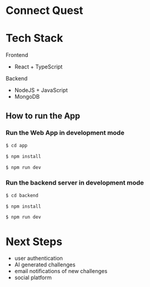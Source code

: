 # Connect Quest

# Tech Stack
Frontend
- React + TypeScript

Backend
- NodeJS + JavaScript
- MongoDB

## How to run the App

### Run the Web App in development mode
``` bash
$ cd app

$ npm install

$ npm run dev
```

### Run the backend server in development mode
``` bash
$ cd backend

$ npm install

$ npm run dev
```


# Next Steps
- user authentication
- AI generated challenges
- email notifications of new challenges
- social platform